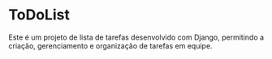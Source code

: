 # ToDoList
Este é um projeto de lista de tarefas desenvolvido com Django, permitindo a criação, gerenciamento e organização de tarefas em equipe.
